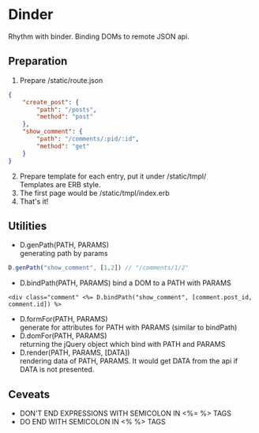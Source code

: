 # Dinder
Rhythm with binder.
Binding DOMs to remote JSON api.

## Preparation
1. Prepare /static/route.json

```json
{
    "create_post": {
        "path": "/posts",
        "method": "post"
    },
    "show_comment": {
        "path": "/comments/:pid/:id",
        "method": "get"
    }
}
```

2. Prepare template for each entry, put it under /static/tmpl/    
   Templates are ERB style.
3. The first page would be /static/tmpl/index.erb
4. That's it!

## Utilities
* D.genPath(PATH, PARAMS)    
  generating path by params

```javascript
D.genPath("show_comment", [1,2]) // "/comments/1/2"
```

* D.bindPath(PATH, PARAMS)
  bind a DOM to a PATH with PARAMS

```erb
<div class="comment" <%= D.bindPath("show_comment", [comment.post_id, comment.id]) %>
```

* D.formFor(PATH, PARAMS)    
  generate for attributes for PATH with PARAMS (similar to bindPath)
* D.domFor(PATH, PARAMS)    
  returning the jQuery object which bind with PATH and PARAMS
* D.render(PATH, PARAMS, [DATA])    
  rendering data of PATH, PARAMS. It would get DATA from the api if DATA is not presented.

## Ceveats
* DON'T END EXPRESSIONS WITH SEMICOLON IN <%= %> TAGS
* DO END WITH SEMICOLON IN <% %> TAGS
